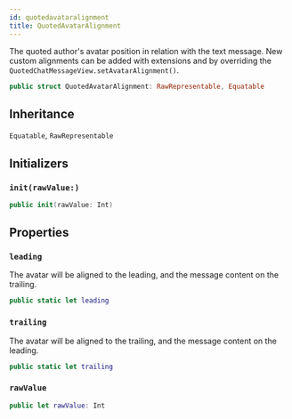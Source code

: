 ```yaml
---
id: quotedavataralignment 
title: QuotedAvatarAlignment
--- 
```


The quoted author's avatar position in relation with the text message.
New custom alignments can be added with extensions and by overriding the `QuotedChatMessageView.setAvatarAlignment()`.

``` swift
public struct QuotedAvatarAlignment: RawRepresentable, Equatable 
```

## Inheritance

`Equatable`, `RawRepresentable`

## Initializers

### `init(rawValue:)`

``` swift
public init(rawValue: Int) 
```

## Properties

### `leading`

The avatar will be aligned to the leading, and the message content on the trailing.

``` swift
public static let leading 
```

### `trailing`

The avatar will be aligned to the trailing, and the message content on the leading.

``` swift
public static let trailing 
```

### `rawValue`

``` swift
public let rawValue: Int
```
